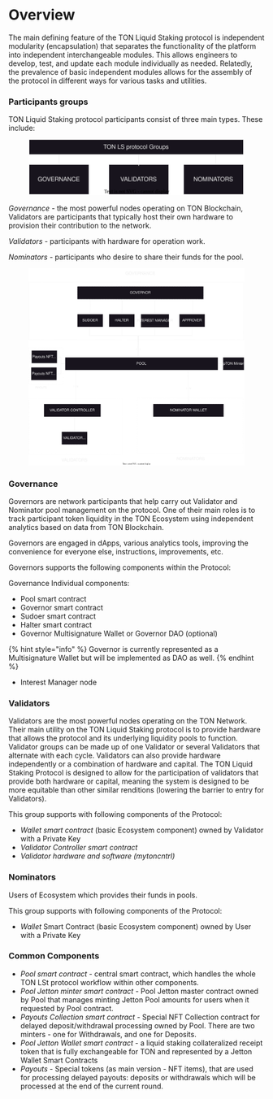 # Overview

The main defining feature of the TON Liquid Staking protocol is independent modularity (encapsulation) that separates the functionality of the platform into independent interchangeable modules. This allows engineers to develop, test, and update each module individually as needed. Relatedly, the prevalence of basic independent modules allows for the assembly of the protocol in different ways for various tasks and utilities.

### Participants groups

TON Liquid Staking protocol participants consist of three main types. These include:

<figure><img src="../.gitbook/assets/macschemes-High-level-participants.drawio.svg" alt=""><figcaption></figcaption></figure>

_Governance_ - the most powerful nodes operating on TON Blockchain, Validators are participants that typically host their own hardware to provision their contribution to the network.

_Validators_ - participants with hardware for operation work.

_Nominators_ - participants who desire to share their funds for the pool.

<figure><img src="../.gitbook/assets/pool-3-Contract Managment.drawio (1).svg" alt=""><figcaption></figcaption></figure>

### Governance&#x20;

Governors are network participants that help carry out Validator and Nominator pool management on the protocol. One of their main roles is to track participant token liquidity in the TON Ecosystem using independent analytics based on data from TON Blockchain.

Governors are engaged in dApps, various analytics tools, improving the convenience for everyone else, instructions, improvements, etc.

Governors supports the following components within the Protocol:

Governance Individual components:

* Pool smart contract
* Governor smart contract
* Sudoer smart contract
* Halter smart contract
* Governor Multisignature Wallet or Governor DAO (optional)

{% hint style="info" %}
Governor is currently represented as a Multisignature Wallet but will be implemented as DAO as well.
{% endhint %}

* Interest Manager node

### Validators

Validators are the most powerful nodes operating on the TON Network. Their main utility on the TON Liquid Staking protocol is to provide hardware that allows the protocol and its underlying liquidity pools to function. Validator groups can be made up of one Validator or several Validators that alternate with each cycle. Validators can also provide hardware independently or a combination of hardware and capital. The TON Liquid Staking Protocol is designed to allow for the participation of validators that provide both hardware or capital, meaning the system is designed to be more equitable than other similar renditions (lowering the barrier to entry for Validators).

This group supports with following components of the Protocol:

* _Wallet smart contract_ (basic Ecosystem component) owned by Validator with a Private Key
* _Validator Controller smart contract_
* _Validator hardware and software (mytoncntrl)_

### Nominators

Users of Ecosystem which provides their funds in pools.

This group supports with following components of the Protocol:

* _Wallet_ Smart Contract (basic Ecosystem component) owned by User with a Private Key



### Common Components

* _Pool smart contract_ - central smart contract, which handles the whole TON LSt protocol workflow within other components.
* _Pool Jetton minter smart contract_ -  Pool Jetton master contract owned by Pool that manages minting Jetton Pool amounts for users when it requested by Pool contract.
* _Payouts Collection smart contract_ - Special NFT Collection contract for delayed deposit/withdrawal processing owned by Pool. There are two minters - one for Withdrawals, and one for Deposits.
* _Pool Jetton Wallet smart contract_ -  a liquid staking collateralized receipt token that is fully exchangeable for TON and represented by a Jetton Wallet Smart Contracts&#x20;
* _Payouts_ - Special tokens (as main version - NFT items), that are used for processing delayed payouts: deposits or withdrawals which will be processed at the end of the current round.
